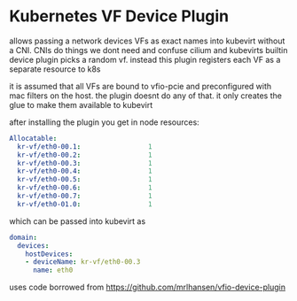 # Kubernetes VF Device Plugin


allows passing a network devices VFs as exact names into kubevirt without a CNI.
CNIs do things we dont need and confuse cilium and kubevirts builtin device plugin picks a random vf.
instead this plugin registers each VF as a separate resource to k8s

it is assumed that all VFs are bound to vfio-pcie and preconfigured with mac filters on the host.
the plugin doesnt do any of that. it only creates the glue to make them available to kubevirt

after installing the plugin you get in node resources:

```yaml
Allocatable:
  kr-vf/eth0-00.1:                 1
  kr-vf/eth0-00.2:                 1
  kr-vf/eth0-00.3:                 1
  kr-vf/eth0-00.4:                 1
  kr-vf/eth0-00.5:                 1
  kr-vf/eth0-00.6:                 1
  kr-vf/eth0-00.7:                 1
  kr-vf/eth0-01.0:                 1
```


which can be passed into kubevirt as
```yaml
domain:
  devices:
    hostDevices:
    - deviceName: kr-vf/eth0-00.3
      name: eth0
```


uses code borrowed from https://github.com/mrlhansen/vfio-device-plugin

